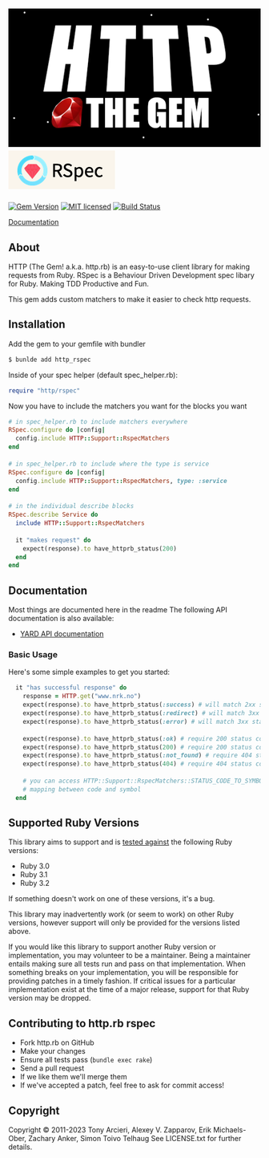 # ![http.rb](logo.png)![RSpec](logo-rspec.png)

[![Gem Version][gem-image]][gem-link]
[![MIT licensed][license-image]][license-link]
[![Build Status][build-image]][build-link]

[Documentation]

## About

HTTP (The Gem! a.k.a. http.rb) is an easy-to-use client library for making requests
from Ruby. RSpec is a Behaviour Driven Development spec libary for Ruby. Making TDD 
Productive and Fun.

This gem adds custom matchers to make it easier to check http requests.

## Installation

Add the gem to your gemfile with bundler 
```bash 
$ bunlde add http_rspec
```

Inside of your spec helper (default spec_helper.rb):
```ruby
require "http/rspec"
```

Now you have to include the matchers you want for the blocks you want
```ruby
# in spec_helper.rb to include matchers everywhere
RSpec.configure do |config|
  config.include HTTP::Support::RspecMatchers
end

# in spec_helper.rb to include where the type is service
RSpec.configure do |config|
  config.include HTTP::Support::RspecMatchers, type: :service
end

# in the individual describe blocks
RSpec.describe Service do
  include HTTP::Support::RspecMatchers
 
  it "makes request" do
    expect(response).to have_httprb_status(200)
  end
end
```

## Documentation

Most things are documented here in the readme
The following API documentation is also available:

- [YARD API documentation](https://www.rubydoc.info/github/httprb/http_rspec)

### Basic Usage

Here's some simple examples to get you started:

```ruby
  it "has successful response" do 
    response = HTTP.get("www.nrk.no")
    expect(response).to have_httprb_status(:success) # will match 2xx status code
    expect(response).to have_httprb_status(:redirect) # will match 3xx status code
    expect(response).to have_httprb_status(:error) # will match 3xx status code
    
    expect(response).to have_httprb_status(:ok) # require 200 status code
    expect(response).to have_httprb_status(200) # require 200 status code
    expect(response).to have_httprb_status(:not_found) # require 404 status code
    expect(response).to have_httprb_status(404) # require 404 status code
    
    # you can access HTTP::Support::RspecMatchers::STATUS_CODE_TO_SYMBOL to see the full 
    # mapping between code and symbol
  end
```

## Supported Ruby Versions

This library aims to support and is [tested against][build-link]
the following Ruby  versions:

- Ruby 3.0
- Ruby 3.1
- Ruby 3.2

If something doesn't work on one of these versions, it's a bug.

This library may inadvertently work (or seem to work) on other Ruby versions,
however support will only be provided for the versions listed above.

If you would like this library to support another Ruby version or
implementation, you may volunteer to be a maintainer. Being a maintainer
entails making sure all tests run and pass on that implementation. When
something breaks on your implementation, you will be responsible for providing
patches in a timely fashion. If critical issues for a particular implementation
exist at the time of a major release, support for that Ruby version may be
dropped.


## Contributing to http.rb rspec

- Fork http.rb on GitHub
- Make your changes
- Ensure all tests pass (`bundle exec rake`)
- Send a pull request
- If we like them we'll merge them
- If we've accepted a patch, feel free to ask for commit access!


## Copyright

Copyright © 2011-2023 Tony Arcieri, Alexey V. Zapparov, Erik Michaels-Ober, Zachary Anker, Simon Toivo Telhaug
See LICENSE.txt for further details.


[//]: # (badges)

[gem-image]: https://img.shields.io/gem/v/httprb_status?logo=ruby
[gem-link]: https://rubygems.org/gems/http_rspec
[license-image]: https://img.shields.io/badge/license-MIT-blue.svg
[license-link]: https://github.com/httprb/http_rspec/blob/main/LICENSE.txt
[build-image]: https://github.com/httprb/http_rspec/workflows/CI/badge.svg
[build-link]: https://github.com/httprb/http_rspec/actions/workflows/ci.yml

[//]: # (links)

[documentation]: https://github.com/httprb/http_rspec/wiki
[requests]: https://docs.python-requests.org/en/latest/
[llhttp]: https://llhttp.org/
